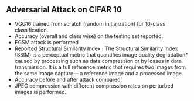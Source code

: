 ## ﻿Adversarial Attack on CIFAR 10
* VGG16 trained from scratch (random initialization) for 10-class classification. 
* Accuracy (overall and class wise) on the testing set reported.
* FGSM attack is performed
* Reported Structural Similarity Index : The Structural Similarity Index (SSIM) is a perceptual metric that quantifies image quality degradation* caused by processing such as data compression or by losses in data transmission. It is a full reference metric that requires two images from the same image capture— a reference image and a processed image.
* Accuracy before and after attack compared.
* JPEG compression with different compression rates on perturbed images is performed.
